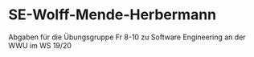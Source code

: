 # SE-Wolff-Mende-Herbermann
Abgaben für die Übungsgruppe Fr 8-10 zu Software Engineering an der WWU im WS 19/20

